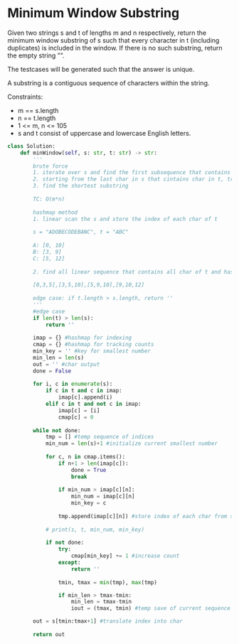 # Minimum Window Substring
Given two strings s and t of lengths m and n respectively, return the minimum window substring of s such that every character in t (including duplicates) is included in the window. If there is no such substring, return the empty string "".

The testcases will be generated such that the answer is unique.

A substring is a contiguous sequence of characters within the string.

Constraints:
* m == s.length
* n == t.length
* 1 <= m, n <= 105
* s and t consist of uppercase and lowercase English letters.

```python
class Solution:
    def minWindow(self, s: str, t: str) -> str:
        '''
        brute force
        1. iterate over s and find the first subsequence that contains t
        2. starting from the last char in s that cintains char in t, try finding the second
        3. find the shortest substring
        
        TC: O(m*n)
        
        hashmap method
        1. linear scan the s and store the index of each char of t
        
        s = "ADOBECODEBANC", t = "ABC"
        
        A: [0, 10]
        B: [3, 9]
        C: [5, 12]
        
        2. find all linear sequence that contains all char of t and has the shortest length
        
        [0,3,5],[3,5,10],[5,9,10],[9,10,12]
        
        edge case: if t.length > s.length, return ''
        '''
        #edge case
        if len(t) > len(s):
            return ''
        
        imap = {} #hashmap for indexing
        cmap = {} #hashmap for tracking counts
        min_key = '' #key for smallest number
        min_len = len(s)
        out = '' #char output
        done = False
        
        for i, c in enumerate(s):
            if c in t and c in imap:
                imap[c].append(i)
            elif c in t and not c in imap:
                imap[c] = [i]
                cmap[c] = 0
                
        while not done:
            tmp = [] #temp sequence of indices
            min_num = len(s)+1 #initialize current smallest number
            
            for c, n in cmap.items():
                if n+1 > len(imap[c]):
                    done = True
                    break
                    
                if min_num > imap[c][n]:
                    min_num = imap[c][n]
                    min_key = c
                    
                tmp.append(imap[c][n]) #store index of each char from s
            
            # print(s, t, min_num, min_key)
            
            if not done:
                try:
                    cmap[min_key] += 1 #increase count
                except:
                    return ''
                
                tmin, tmax = min(tmp), max(tmp)

                if min_len > tmax-tmin:
                    min_len = tmax-tmin
                    iout = (tmax, tmin) #temp save of current sequence

        out = s[tmin:tmax+1] #translate index into char
        
        return out
```
